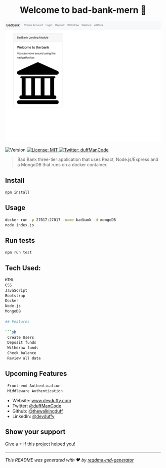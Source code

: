 <h1 align="center">Welcome to bad-bank-mern 👋</h1>
  <a href="#" target="_blank">
    <img alt="app-screenshot" src="public/screenshot.png" />
  </a>
<p>
  <img alt="Version" src="https://img.shields.io/badge/version-1.0.0-blue.svg?cacheSeconds=2592000" />
  <a href="#" target="_blank">
    <img alt="License: MIT" src="https://img.shields.io/badge/License-MIT-yellow.svg" />
  </a>
  <a href="https://twitter.com/duffManCode" target="_blank">
    <img alt="Twitter: duffManCode" src="https://img.shields.io/twitter/follow/duffManCode.svg?style=social" />
  </a>
</p>

> Bad Bank three-tier application that uses React, Node.js/Express and a MongoDB that runs on a docker container.

## Install

```sh
npm install
```

## Usage

```sh
docker run -p 27017:27017 -name badbank -d mongoDB
node index.js
```

## Run tests

```sh
npm run test
```

## Tech Used:

````sh
HTML
CSS
JavaScript
Bootstrap
Docker
Node.js
MongoDB

## Features

```sh
 Create Users
 Deposit funds
 Withdraw funds
 Check balance
 Review all data
````

## Upcoming Features

```sh
 Front-end Authentication
 Middleware Authentication
```

- Website: www.devduffy.com
- Twitter: [@duffManCode](https://twitter.com/duffManCode)
- Github: [@thewalkingduff](https://github.com/thewalkingduff)
- LinkedIn: [@devduffy](https://linkedin.com/in/devduffy)

## Show your support

Give a ⭐️ if this project helped you!

---

_This README was generated with ❤️ by [readme-md-generator](https://github.com/kefranabg/readme-md-generator)_
